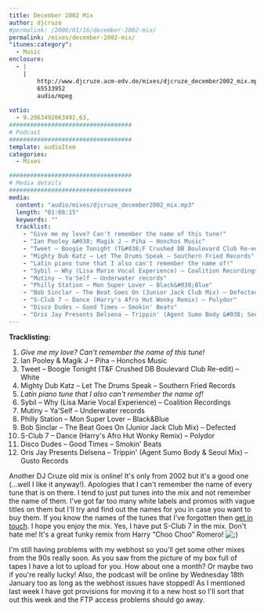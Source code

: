 ```yaml
---
title: December 2002 Mix
author: djcruze
#permalink: /2006/01/16/december-2002-mix/
permalink: /mixes/december-2002-mix/
"itunes:category":
  - Music
enclosure:
  - |
    |
        http://www.djcruze.acm-edv.de/mixes/djcruze_december2002_mix.mp3
        65533952
        audio/mpeg
        
votio:
  - 9.2063492063492,63,
###################################
# Podcast
###################################
template: audioItem
categories:
  - Mixes

###################################
# Media details
###################################
media:
  content: "audio/mixes/djcruze_december2002_mix.mp3"
  length: "01:08:15"
  keywords: ""
  tracklist:
    - "Give me my love? Can't remember the name of this tune!"
    - "Ian Pooley &#038; Magik J – Piha – Honchos Music"
    - "Tweet – Boogie Tonight (T&#038;F Crushed DB Boulevard Club Re-edit) – White"
    - "Mighty Dub Katz – Let The Drums Speak – Southern Fried Records"
    - "Latin piano tune that I also can't remember the name of!"
    - "Sybil – Why (Lisa Marie Vocal Experience) – Coalition Recordings"
    - "Mutiny – Ya'Self – Underwater records"
    - "Philly Station – Mon Super Lover – Black&#038;Blue"
    - "Bob Sinclar – The Beat Goes On (Junior Jack Club Mix) – Defected"
    - "S-Club 7 – Dance (Harry's Afro Hut Wonky Remix) – Polydor"
    - "Disco Dudes – Good Times – Smokin' Beats"
    - "Oris Jay Presents Delsena – Trippin' (Agent Sumo Body &#038; Seoul Mix) – Gusto Records"
---
```


**Tracklisting:**

  1. *Give me my love? Can't remember the name of this tune!*
  2. Ian Pooley &#038; Magik J – Piha – Honchos Music
  3. Tweet – Boogie Tonight (T&#038;F Crushed DB Boulevard Club Re-edit) – White
  4. Mighty Dub Katz – Let The Drums Speak – Southern Fried Records
  5. *Latin piano tune that I also can't remember the name of!*
  6. Sybil – Why (Lisa Marie Vocal Experience) – Coalition Recordings
  7. Mutiny – Ya'Self – Underwater records
  8. Philly Station – Mon Super Lover – Black&#038;Blue
  9. Bob Sinclar – The Beat Goes On (Junior Jack Club Mix) – Defected
 10. S-Club 7 – Dance (Harry's Afro Hut Wonky Remix) – Polydor
 11. Disco Dudes – Good Times – Smokin' Beats
 12. Oris Jay Presents Delsena – Trippin' (Agent Sumo Body &#038; Seoul Mix) – Gusto Records

Another DJ Cruze old mix is online! It's only from 2002 but it's a good one (&#8230;well I like it anyway!). Apologies that I can't remember the name of every tune that is on there. I tend to just put tunes into the mix and not remember the name of them. I've got far too many white labels and promos with vague titles on them but I'll try and find out the names for you in case you want to buy them. If you know the names of the tunes that I've forgotten then [get in touch][1]. I hope you enjoy the mix. Yes, I have put S-Club 7 in the mix. Don't hate me! It's a great funky remix from Harry &#8220;Choo Choo&#8221; Romero! <img src="http://www.djcruze.co.uk/cms/wp-includes/images/smilies/icon_wink.gif" alt=";)" class="wp-smiley" /> 

I'm still having problems with my webhost so you'll get some other mixes from the 90s really soon. As you saw from the picture of my box full of tapes I have a lot to upload for you. How about one a month? Or maybe two if you're really lucky! Also, the podcast will be online by Wednesday 18th January too as long as the webhost issues have stopped! As I mentioned last week I have got provisions for moving it to a new host so I'll sort that out this week and the FTP access problems should go away.

 [1]: http://www.djcruze.co.uk/cms/contact/